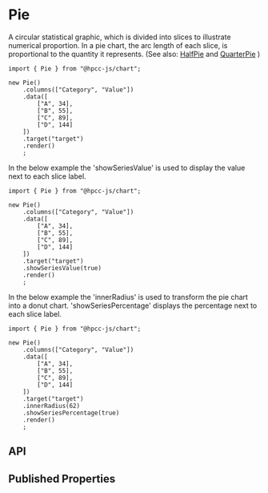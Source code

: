 # Pie

<!--meta
{
    "id": 8342,
    "name": "Pie",
    "kind": 128,
    "kindString": "Class",
    "flags": {
        "isExported": true
    },
    "sources": [
        {
            "fileName": "Pie.ts",
            "line": 11,
            "character": 16
        },
        {
            "fileName": "Pie.ts",
            "line": 427,
            "character": 20
        }
    ],
    "extendedTypes": [
        {
            "type": "reference",
            "name": "SVGWidget"
        }
    ],
    "extendedBy": [
        {
            "type": "reference",
            "name": "HalfPie",
            "id": 8949
        },
        {
            "type": "reference",
            "name": "QuarterPie",
            "id": 11103
        }
    ],
    "folder": "packages/chart"
}
-->

A circular statistical graphic, which is divided into slices to illustrate numerical proportion. In a pie chart, the arc length of each slice, is proportional to the quantity it represents. (See also: [HalfPie](./HalfPie.md) and [QuarterPie](./QuarterPie.md) )
```sample-code
import { Pie } from "@hpcc-js/chart";

new Pie()
    .columns(["Category", "Value"])
    .data([
        ["A", 34],
        ["B", 55],
        ["C", 89],
        ["D", 144]
    ])
    .target("target")
    .render()
    ;
```
In the below example the 'showSeriesValue' is used to display the value next to each slice label.
```sample-code
import { Pie } from "@hpcc-js/chart";

new Pie()
    .columns(["Category", "Value"])
    .data([
        ["A", 34],
        ["B", 55],
        ["C", 89],
        ["D", 144]
    ])
    .target("target")
    .showSeriesValue(true)
    .render()
    ;
```
In the below example the 'innerRadius' is used to transform the pie chart into a donut chart.
'showSeriesPercentage' displays the percentage next to each slice label.
```sample-code
import { Pie } from "@hpcc-js/chart";

new Pie()
    .columns(["Category", "Value"])
    .data([
        ["A", 34],
        ["B", 55],
        ["C", 89],
        ["D", 144]
    ])
    .target("target")
    .innerRadius(62)
    .showSeriesPercentage(true)
    .render()
    ;
```

## API

## Published Properties
```@hpcc-js/chart:Pie
```
